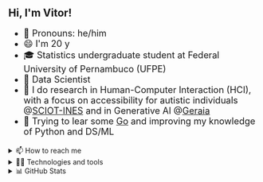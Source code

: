 ## Hi, I'm Vitor!

<div style = 'font-size: 18px'>

- 💬 Pronouns: he/him
- 😄 I'm 20 y
- 🎓 Statistics undergraduate student at Federal University of Pernambuco (UFPE)
- 🔬 Data Scientist
- 🧠 I do research in Human-Computer Interaction (HCI), with a focus on accessibility for autistic individuals @[SCIOT-INES](https://www.cin.ufpe.br/~sciot/) and in Generative AI @[Geraia](https://github.com/geraia/)
- 🌱 Trying to lear some [Go](https://github.com/vitornegromonte?tab=repositories&q=&type=&language=go&sort=stargazers) and improving my knowledge of Python and DS/ML
  
</div>

<div>

<details><summary> 📫 How to reach me</summary>
  
[![LinkedIn](https://img.shields.io/badge/linkedin-0D1117?style=for-the-badge&logo=linkedin)](https://www.linkedin.com/in/vitornegromonte/)
[![E-mail](https://img.shields.io/badge/gmail-0D1117?style=for-the-badge&logo=gmail)](mailto:vnco@cin.ufpe.br)
[![More info](https://img.shields.io/badge/more_links-0D1117?style=for-the-badge&logo=about.me&logoColor=white)](https://www.cin.ufpe.br/~vnco/)

</details>

<details>
<summary>👨‍💻 Technologies and tools</summary>

### Main stack:

[![Python](https://img.shields.io/badge/python-0D1117?style=for-the-badge&logo=python)](https://github.com/vitornegromonte?tab=repositories&q=&type=&language=python&sort=stargazers)
![NumPy](http://img.shields.io/badge/numpy-0D1117?style=for-the-badge&logo=Numpy&logoColor=blue)
![Pandas](https://img.shields.io/badge/pandas-0D1117?style=for-the-badge&logo=Pandas&logoColor=654FF0)
![scikit-learn](https://img.shields.io/badge/scikit--learn-0D1117.svg?style=for-the-badge&logo=scikit-learn&logoColor=orange)
![Pytorch](https://img.shields.io/badge/PyTorch-0D1117?style=for-the-badge&logo=pytorch&logoColor=EE4C2C)
![SciPy](https://img.shields.io/badge/SciPy-0D1117.svg?style=for-the-badge&logo=scipy&logoColor=654FF0)
![Plotly](https://img.shields.io/badge/Plotly-0D1117?style=for-the-badge&logo=plotly&logoColor=777BB4)

<!--
![OpenCV](https://img.shields.io/badge/opencv-0D1117.svg?style=for-the-badge&logo=opencv&logoColor=green)
![Django](https://img.shields.io/badge/Django-0D1117?style=for-the-badge&logo=django&logoColor=239120)
![Flask](https://img.shields.io/badge/Flask-0D1117?style=for-the-badge&logo=flask&logoColor=white)
![Tensorflow](https://img.shields.io/badge/TensorFlow-0D1117?style=for-the-badge&logo=tensorflow&logoColor=FF6F00)
-->

<!--
### Cloud computing

![AWS](https://img.shields.io/badge/AWS-0D1117?style=for-the-badge&logo=amazonaws&logoColor=FF9900)
![GCP](https://img.shields.io/badge/Google_Cloud-0D1117?style=for-the-badge&logo=google-cloud&logoColor=4285F4)
![AZURE](https://img.shields.io/badge/Azure-0D1117?style=for-the-badge&logo=microsoft-azure&logoColor=0078D7)
![Digital Ocean](https://img.shields.io/badge/Digital_Ocean-0D1117?style=for-the-badge&logo=DigitalOcean&logoColor=0080FF)
-->

 ### Tools
 
[![GitHub](https://img.shields.io/badge/github-0d1117?style=for-the-badge&logo=github)](https://github.com/vitornegromonte)
![Git](https://img.shields.io/badge/git-0d1117?style=for-the-badge&logo=git)
[![Jupyter](https://img.shields.io/badge/jupyter-0D1117?style=for-the-badge&logo=Jupyter)](https://github.com/vitornegromonte?tab=repositories&q=&type=&language=jupyter+notebook&sort=stargazers)
![Visual Studio Code](https://img.shields.io/badge/Visual%20Studio%20Code-0D1117.svg?style=for-the-badge&logo=visual-studio-code&logoColor=blue)
![PowerBI](https://img.shields.io/badge/PowerBI-0D1117?style=for-the-badge&logo=Power%20BI&logoColor=F2C811)
![Colab](https://img.shields.io/badge/Colab-0D1117?style=for-the-badge&logo=googlecolab)
[![Editor CFG](https://img.shields.io/badge/Editor%20Config-0D1117?style=for-the-badge&logo=visual-studio-code&logoColor=E0EFEF)](https://gist.github.com/vitornegromonte/dbc965d65b7602b564487b2822353f9b)

### Other technologies
[![R](https://img.shields.io/badge/R-0D1117?style=for-the-badge&logo=r)](https://github.com/vitornegromonte?tab=repositories&q=&type=&language=r&sort=stargazers)
![Go](https://img.shields.io/badge/go-0d1117.svg?style=for-the-badge&logo=go&logoColor=2300ADD8)

<!--
![JavaScript](https://img.shields.io/badge/javascript-0d1117.svg?style=for-the-badge&logo=javascript)
![Typescript](https://img.shields.io/badge/typescript-0d1117.svg?style=for-the-badge&logo=typescript&logoColor=007ACC)
![React](https://img.shields.io/badge/react-0d1117.svg?style=for-the-badge&logo=react)
![Vue](https://img.shields.io/badge/vue-0d1117.svg?style=for-the-badge&logo=vuedotjs)
![Clojure](https://img.shields.io/badge/Clojure-0d1117?style=for-the-badge&logo=clojure)
![Node](https://img.shields.io/badge/Node%20js-0d1117?style=for-the-badge&logo=nodedotjs)

![Java](https://img.shields.io/badge/java-0d1117.svg?style=for-the-badge&logo=openjdk&logoColor=orange)
-->

</details>
<details> <summary> 📊 GitHub Stats </summary>
<div align='center'>
<a href="https://github.com/vitornegromonte">
  
  <img height="145em" src="https://github-readme-stats.vercel.app/api?username=vitornegromonte&show_icons=true&theme=github_dark&hide_border=true&include_all_commits=true&count_private=true"/>
  <img height="145em" src="https://github-readme-stats.vercel.app/api/top-langs/?username=vitornegromonte&layout=compact&langs_count=7&theme=github_dark&hide_border=true"/>
</a>
</details>
</div>
